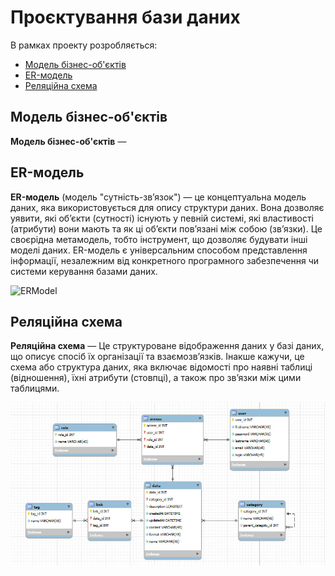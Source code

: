 # Проєктування бази даних

В рамках проекту розробляється: 
- [Модель бізнес-об'єктів](#BusinessModel)
- [ER-модель](#ERModel)
- [Реляційна схема](#RelationalSchema)



<span id="BusinessModel"></span>
## Модель бізнес-об'єктів
**Модель бізнес-об'єктів** —


<span id="ERModel"></span>
## ER-модель
**ER-модель** (модель "сутність-зв’язок") — це концептуальна модель даних, яка використовується для опису структури даних. Вона дозволяє уявити, які об’єкти (сутності) існують у певній системі, які властивості (атрибути) вони мають та як ці об’єкти пов’язані між собою (зв’язки). Це своєрідна метамодель, тобто інструмент, що дозволяє будувати інші моделі даних. ER-модель є універсальним способом представлення інформації, незалежним від конкретного програмного забезпечення чи системи керування базами даних.

![ERModel](//www.plantuml.com/plantuml/png/dP91Qpen4CNF_toAiF-RLT2Jq9EsUcjxa1LwAzFDk8Hc4qbc4Idzxet3riqsb0Kz1FczUNcpara50azjOuGGQ4dJMUu3Uld_VQcMkFmKClxkj9BtycN__B3TIIO7xGDPQ33oSljQCZn222VdLSeCv7NOW3Q38bThcmBnTUrcvmoETPC6zCvrLM48Ozuse7_Bg8-fELL0CAHzsYPgOraL4DREdzCxM50OAg-FfDrW3EvaVpNtZtdb4GZLcgAmMPTRXkrHvR1obj1IUkd1-GPwykVuIgXlc_jZzvMtkP-q_HXpPk_0bA3E7eTtkPXFvQIOcLcnc2wAdxqGl5cTvWUQw4gYMCnK9_432pxP9FiRkMV1vmMmC9dAUS53P0yBdCE1_P34zLzKOYVjfMAH5eWLMjKsvXi0)


<span id="RelationalSchema"></span>
## Реляційна схема
**Реляційна схема** — Це структуроване відображення даних у базі даних, що описує спосіб їх організації та взаємозв’язків. Інакше кажучи, це схема або структура даних, яка включає відомості про наявні таблиці (відношення), їхні атрибути (стовпці), а також про зв’язки між цими таблицями.

![RelationalSchema](docs/opendatareletiontable.jpg)
